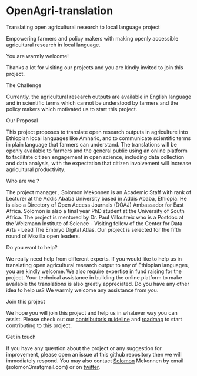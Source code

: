 # OpenAgri-translation
Translating open agricultural research to local language project

Empowering farmers and policy makers with making openly accessible agricultural research in local language.

You are warmly welcome!

Thanks a lot for visiting our projects and you are kindly invited to join this project.

The Challenge

Currently, the agricultural research outputs are available in English language and in scientific terms which cannot be understood by farmers and the policy makers which motivated us to start this project.

Our Proposal

This project proposes to translate open research outputs in agriculture into Ethiopian local languages like Amharic, and to communicate scientific terms in plain language that farmers can understand. The translations will be openly available to farmers and the general public using an online platform to facilitate citizen engagement in open science, including data collection and data analysis, with the expectation that citizen involvement will increase agricultural productivity.

Who are we ?

The project manager , Solomon Mekonnen is an Academic Staff with rank of Lecturer at the Addis Ababa University based in Addis Ababa, Ethiopia. He is also a Directory of Open Access Journals (DOAJ) Ambassador for East Africa. Solomon is also a final year PhD student at the University of South Africa. The project is mentored by Dr. Paul Villoutreix   who is a Postdoc at the Weizmann Institute of Science - Visiting fellow of the Center for Data Arts - Lead The Embryo Digital Atlas. Our project is selected for the fifth round of Mozilla open leaders.
 
Do you want to help?

We really need help from different experts. If you would like to help us in translating open agricultural research output to any of Ethiopian languages, you are kindly welcome. We also require expertise in fund raising for the project. Your technical assistance in building the online platform to make available the translations is also greatly appreciated. Do you have any other idea to help us? We warmly welcome any assistance from you.  

Join this project

We hope you will join this project and help us in whatever way you can assist. Please check out our <a href="https://github.com/agritrans/agritrans.github.io/blob/master/Contributing">contributor’s guideline</a> and <a href="https://github.com/solomon3m/OpenAgri-translation/blob/master/ROADMAP.md">roadmap</a> to start contributing to this project. 

Get in touch

If you have any question about the project or any suggestion for improvement, please open an issue at this github repository then we will immediately respond. You may also contact <a href= https://github.com/solomon3m>Solomon</a> Mekonnen  by email (solomon3matgmail.com) or on <a href= https://twitter.com/SolomonMekonne8>twitter</a>.
